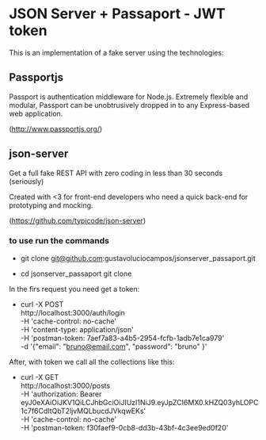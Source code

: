 # JSON Server + Passaport - JWT token

This is an implementation of a fake server using the technologies: 

## Passportjs

Passport is authentication middleware for Node.js. Extremely flexible and modular, Passport can be unobtrusively dropped in to any Express-based web application.

(http://www.passportjs.org/)

## json-server

Get a full fake REST API with zero coding in less than 30 seconds (seriously)

Created with <3 for front-end developers who need a quick back-end for prototyping and mocking.

(https://github.com/typicode/json-server)

### to use run the commands

* git clone git@github.com:gustavoluciocampos/jsonserver_passaport.git 

* cd jsonserver_passaport
git clone

In the firs request you need get a token:

* curl -X POST \
	  http://localhost:3000/auth/login \
	  -H 'cache-control: no-cache' \
	  -H 'content-type: application/json' \
	  -H 'postman-token: 7aef7a83-a4b5-2954-fcfb-1adb7e1ca979' \
	  -d '{"email": "bruno@email.com",
		"password": "bruno"
	}'

After, with token we call all the collections like this:

* curl -X GET \
	  http://localhost:3000/posts \
	  -H 'authorization: Bearer eyJ0eXAiOiJKV1QiLCJhbGciOiJIUzI1NiJ9.eyJpZCI6MX0.kHZQ03yhLOPC1c7f6CdItQbT2ljvMQLbucdJVkqwEKs' \
	  -H 'cache-control: no-cache' \
	  -H 'postman-token: f30faef9-0cb8-dd3b-43bf-4c3ee9ed0f20'
